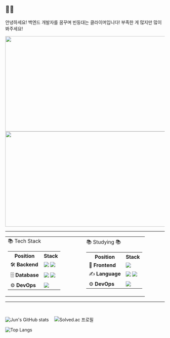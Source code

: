 ## 👋👋   
안녕하세요! 백엔드 개발자를 꿈꾸며 빈둥대는 클라이머입니다! 부족한 게 많지만 많이 봐주세요!

<a href="https://www.gitanimals.org/en_US?utm_medium=image&utm_source=coom1222&utm_content=farm">
<img
  src="https://render.gitanimals.org/farms/coom1222"
  width="600"
  height="300"
/>
</a>

<a href="https://github.com/devxb/gitanimals">
<img
  src="https://render.gitanimals.org/farms/coom1222"
  width="600"
  height="300"
/>
</a>

---

<!--
  ### 📚 Tech Stack
  | Position | Stack |
  |--------- |-------|
  |🛠 **Backend** | ![SpringBoot](https://img.shields.io/badge/-SpringBoot-6DB33F?logo=Springboot&logoColor=white&style=flat) ![Django](https://img.shields.io/badge/-Django-092E20?logo=django&logoColor=white&style=flat)  |
  |🗄 **Database** |![MySQL](https://img.shields.io/badge/-MySQL-4479A1?logo=mysql&logoColor=white&style=flat) ![Redis](https://img.shields.io/badge/-Redis-DC382D?logo=redis&logoColor=white&style=flat) |
  |⚙️ **DevOps**   |![Docker](https://img.shields.io/badge/-Docker-2496ED?logo=docker&logoColor=white&style=flat) 

  
  ### 📚 Studying 📚
  | Position | Stack |
  |--------- |-------|
  | 🎨 **Frontend**  |![React](https://img.shields.io/badge/-React-61DAFB?logo=react&logoColor=white&style=flat) 
  | ✍️ **Language**   | ![Python](https://img.shields.io/badge/-Python-3776AB?logo=Python&logoColor=white&style=flat) ![JavaScript](https://img.shields.io/badge/-JavaScript-F7DF1E?logo=JavaScript&logoColor=white&style=flat)| |
   |⚙️ **DevOps**   |![nginx](https://img.shields.io/badge/-nginx-009639?logo=nginx&logoColor=white&style=flat) 
-->

<table>
  <tr>
    <td>
      📚 Tech Stack
      <table>
        <tr><th>Position</th><th>Stack</th></tr>
        <tr>
          <td>🛠 <b>Backend</b></td>
          <td>
            <img src="https://img.shields.io/badge/-SpringBoot-6DB33F?logo=Springboot&logoColor=white&style=flat"/>
            <img src="https://img.shields.io/badge/-Django-092E20?logo=django&logoColor=white&style=flat"/>
          </td>
        </tr>
        <tr>
          <td>🗄 <b>Database</b></td>
          <td>
            <img src="https://img.shields.io/badge/-MySQL-4479A1?logo=mysql&logoColor=white&style=flat"/>
            <img src="https://img.shields.io/badge/-Redis-DC382D?logo=redis&logoColor=white&style=flat"/>
          </td>
        </tr>
        <tr>
          <td>⚙️ <b>DevOps</b></td>
          <td>
            <img src="https://img.shields.io/badge/-Docker-2496ED?logo=docker&logoColor=white&style=flat"/>
          </td>
        </tr>
      </table>
    </td>
    <td width="50px"></td> <!-- 간격 -->
    <td>
       📚 Studying 📚
      <table>
        <tr><th>Position</th><th>Stack</th></tr>
        <tr>
          <td>🎨 <b>Frontend</b></td>
          <td>
            <img src="https://img.shields.io/badge/-React-61DAFB?logo=react&logoColor=white&style=flat"/>
          </td>
        </tr>
        <tr>
          <td>✍️ <b>Language</b></td>
          <td>
            <img src="https://img.shields.io/badge/-Python-3776AB?logo=Python&logoColor=white&style=flat"/>
            <img src="https://img.shields.io/badge/-JavaScript-F7DF1E?logo=JavaScript&logoColor=white&style=flat"/>
          </td>
        </tr>
        <tr>
          <td>⚙️ <b>DevOps</b></td>
          <td>
            <img src="https://img.shields.io/badge/-nginx-009639?logo=nginx&logoColor=white&style=flat"/>
          </td>
        </tr>
      </table>
    </td>
  </tr>
</table>

----

<br>

![Jun's GitHub stats](https://github-readme-stats.vercel.app/api?username=coom1222&show_icons=true&theme=one_dark_pro&count_private=true)
 ![Solved.ac
프로필](http://mazassumnida.wtf/api/v2/generate_badge?boj=coom1222)

![Top Langs](https://github-readme-stats.vercel.app/api/top-langs/?username=coom1222&layout=donut&theme=solarized-light&langs_count=5&hide=mustache)


<br>
<br>

